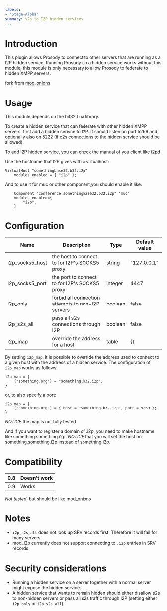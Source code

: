 ```yaml
---
labels:
- 'Stage-Alpha'
summary: s2s to I2P hidden services
...
```


Introduction
============

This plugin allows Prosody to connect to other servers that are running
as a I2P hidden service. Running Prosody on a hidden service works
without this module, this module is only necessary to allow Prosody to
federate to hidden XMPP servers.

fork from [mod_onions](https://modules.prosody.im/mod%5Fonions)

Usage
=====

This module depends on the bit32 Lua library.

To create a hidden service that can federate with other hidden XMPP
servers, first add a hidden serivce to I2P. It should listen on port
5269 and optionally also on 5222 (if c2s connections to the hidden
service should be allowed).

To add I2P hidden service, you can check the manual of you client like [i2pd](https://i2pd.readthedocs.io/en/latest/user-guide/tunnels/#servergeneric-tunnels)

Use the hostname that I2P gives with a virtualhost:

    VirtualHost "somethingbase32.b32.i2p"
        modules_enabled = { "i2p" };

And to use it for muc or other component,you should enable it like:
```
    Component "conference.somethingbase32.b32.i2p" "muc"
    modules_enabled={
        "i2p";
    }
```
Configuration
=============

 | Name                 |  Description                                 |          Type    |  Default value|
 |--|--|--|--|
 | i2p\_socks5\_host |  the host to connect to for I2P's SOCKS5 proxy    |     string   | "127.0.0.1"|
 | i2p\_socks5\_port |  the port to connect to for I2P's SOCKS5 proxy     |    integer  | 4447|
 | i2p\_only         |  forbid all connection attempts to non-I2P servers  |   boolean  | false|
 | i2p\_s2s\_all     |  pass all s2s connections through I2P               |   boolean  | false|
 | i2p\_map          |  override the address for a host                    |   table    | {}|

By setting `i2p_map`, it is possible to override the address used to
connect to a given host with the address of a hidden service. The
configuration of `i2p_map` works as follows:

    i2p_map = {
        ["something.org"] = "something.b32.i2p";
    }

or, to also specify a port:

    i2p_map = {
        ["something.org"] = { host = "something.b32.i2p", port = 5269 };
    }
*NOTICE*:the map is not fully tested

And if you want to register a domain of .i2p, you need to make hostname like something.something.i2p.
*NOTICE* that you will set the host on something.something.i2p instead of something.i2p.

Compatibility
=============


|0.8 |	Doesn’t work|
|-----|--------|
|0.9 |	Works|

*Not tested*, but should be like mod_onions

Notes
=====

-   `i2p_s2s_all` does not look up SRV records first. Therefore it
    will fail for many servers.
-   mod\_i2p currently does not support connecting to `.i2p`
    entries in SRV records.

Security considerations
=======================

-   Running a hidden service on a server together with a normal server
    might expose the hidden service.
-   A hidden service that wants to remain hidden should either disallow
    s2s to non-hidden servers or pass all s2s traffic through I2P
    (setting either `i2p_only` or `i2p_s2s_all`).
